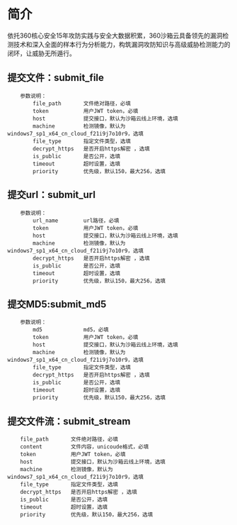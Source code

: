 # 简介
依托360核心安全15年攻防实践与安全大数据积累，360沙箱云具备领先的漏洞检测技术和深入全面的样本行为分析能力，构筑漏洞攻防知识与高级威胁检测能力的闭环，让威胁无所遁行。


## 提交文件：submit_file

```
    参数说明：
        file_path       文件绝对路径，必填
        token           用户JWT token，必填
        host            提交接口，默认为沙箱云线上环境，选填
        machine         检测镜像，默认为windows7_sp1_x64_cn_cloud_f21i9j7o10r9，选填
        file_type       指定文件类型，选填
        decrypt_https   是否开启https解密 ，选填
        is_public       是否公开，选填
        timeout         超时设置，选填
        priority        优先级，默认150，最大256，选填
 ```
        
## 提交url：submit_url

```
    参数说明：
        url_name        url路径，必填
        token           用户JWT token，必填
        host            提交接口，默认为沙箱云线上环境，选填
        machine         检测镜像，默认为windows7_sp1_x64_cn_cloud_f21i9j7o10r9，选填
        decrypt_https   是否开启https解密 ，选填
        is_public       是否公开，选填
        timeout         超时设置，选填
        priority        优先级，默认150，最大256，选填
```

## 提交MD5:submit_md5

```
    参数说明：
        md5             md5，必填
        token           用户JWT token，必填
        host            提交接口，默认为沙箱云线上环境，选填
        machine         检测镜像，默认为windows7_sp1_x64_cn_cloud_f21i9j7o10r9，选填
        file_type       指定文件类型，选填
        decrypt_https   是否开启https解密 ，选填
        is_public       是否公开，选填
        timeout         超时设置，选填
        priority        优先级，默认150，最大256，选填
```
        
## 提交文件流：submit_stream
        file_path       文件绝对路径，必填
        content         文件内容，unicoude格式，必填
        token           用户JWT token，必填
        host            提交接口，默认为沙箱云线上环境，选填
        machine         检测镜像，默认为windows7_sp1_x64_cn_cloud_f21i9j7o10r9，选填
        file_type       指定文件类型，选填
        decrypt_https   是否开启https解密 ，选填
        is_public       是否公开，选填
        timeout         超时设置，选填
        priority        优先级，默认150，最大256，选填
